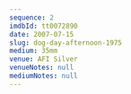 ```yaml
---
sequence: 2
imdbId: tt0072890
date: 2007-07-15
slug: dog-day-afternoon-1975
medium: 35mm
venue: AFI Silver
venueNotes: null
mediumNotes: null
---
```


